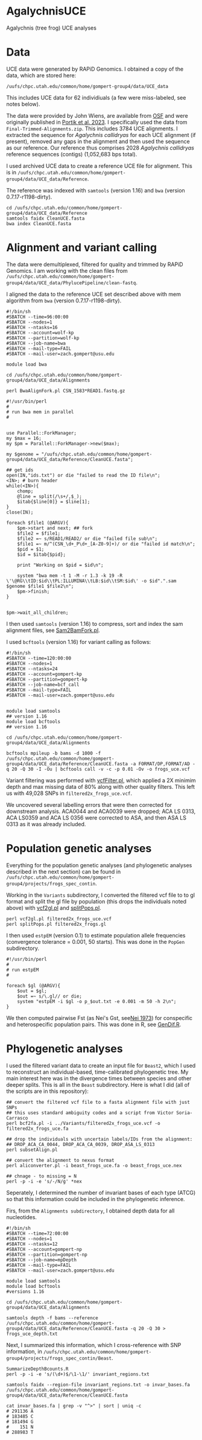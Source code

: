 # AgalychnisUCE
Agalychnis (tree frog) UCE analyses

# Data
UCE data were generated by RAPiD Genomics. I obtained a copy of the data, which are stored here:

`/uufs/chpc.utah.edu/common/home/gompert-group4/data/UCE_data`

This includes UCE data for 62 individiuals (a few were miss-labeled, see notes below).

The data were provided by John Wiens, are available from [OSF](https://osf.io/fzw3x/) and were originally published in [Portik et al. 2023](https://academic.oup.com/mbe/article/40/5/msad109/7151539). I specifically used the data from `Final-Trimmed-Alignments.zip`. This includes 3784 UCE alignments. I extracted the sequence for *Agalychnis callidryas* for each UCE alignment (if present), removed any gaps in the alignment and then used the sequence as our reference. Our reference thus comprises 2028 *Agalychnis callidryas* reference sequences (contigs) (1,052,683 bps total).

I used archived UCE data to create a reference UCE file for alignment. This is in `/uufs/chpc.utah.edu/common/home/gompert-group4/data/UCE_data/Reference`.

The reference was indexed with `samtools` (version 1.16) and `bwa` (version 0.7.17-r1198-dirty). 

```{bash}
cd /uufs/chpc.utah.edu/common/home/gompert-group4/data/UCE_data/Reference
samtools faidx CleanUCE.fasta
bwa index CleanUCE.fasta
```
# Alignment and variant calling

The data were demultiplexed, filtered for quality and trimmed by RAPiD Genomics. I am working with the clean files from `/uufs/chpc.utah.edu/common/home/gompert-group4/data/UCE_data/PhylucePipeline/clean-fastq`. 

I aligned the data to the reference UCE set described above with mem algorithm from `bwa` (version 0.7.17-r1198-dirty).

```{bash}
#!/bin/sh
#SBATCH --time=96:00:00
#SBATCH --nodes=1
#SBATCH --ntasks=16
#SBATCH --account=wolf-kp
#SBATCH --partition=wolf-kp
#SBATCH --job-name=bwa
#SBATCH --mail-type=FAIL
#SBATCH --mail-user=zach.gompert@usu.edu

module load bwa 

cd /uufs/chpc.utah.edu/common/home/gompert-group4/data/UCE_data/Alignments

perl BwaAlignFork.pl CSN_1583*READ1.fastq.gz
```

```{perl}
#!/usr/bin/perl
#
# run bwa mem in parallel
#


use Parallel::ForkManager;
my $max = 16;
my $pm = Parallel::ForkManager->new($max);

my $genome = "/uufs/chpc.utah.edu/common/home/gompert-group4/data/UCE_data/Reference/CleanUCE.fasta";

## get ids
open(IN,"ids.txt") or die "failed to read the ID file\n";
<IN>; # burn header
while(<IN>){
	chomp;
	@line = split(/\s+/,$_);
	$itab{$line[0]} = $line[1];
}
close(IN);

foreach $file1 (@ARGV){
    $pm->start and next; ## fork
    $file2 = $file1;
    $file2 =~ s/READ1/READ2/ or die "failed file sub\n";
    $file1 =~ m/^(CSN_\d+_P\d+_[A-Z0-9]+)/ or die "failed id match\n";
    $pid = $1;
    $id = $itab{$pid};

    print "Working on $pid = $id\n";    
    	
    system "bwa mem -t 1 -M -r 1.3 -k 19 -R \'\@RG\\tID:$id\\tPL:ILLUMINA\\tLB:$id\\tSM:$id\' -o $id".".sam $genome $file1 $file2\n";
    $pm->finish;
}
 

$pm->wait_all_children;
```
I then used `samtools` (version 1.16) to compress, sort and index the sam alignment files, see [Sam2BamFork.pl](Sam2BamFork.pl).

I used `bcftools` (version 1.16) for variant calling as follows:

```{bash}
#!/bin/sh
#SBATCH --time=120:00:00
#SBATCH --nodes=1
#SBATCH --ntasks=24
#SBATCH --account=gompert-kp
#SBATCH --partition=gompert-kp
#SBATCH --job-name=bcf_call
#SBATCH --mail-type=FAIL
#SBATCH --mail-user=zach.gompert@usu.edu


module load samtools
## version 1.16
module load bcftools
## version 1.16

cd /uufs/chpc.utah.edu/common/home/gompert-group4/data/UCE_data/Alignments

bcftools mpileup -b bams -d 1000 -f /uufs/chpc.utah.edu/common/home/gompert-group4/data/UCE_data/Reference/CleanUCE.fasta -a FORMAT/DP,FORMAT/AD -q 20 -Q 30 -I -Ou | bcftools call -v -c -p 0.01 -Ov -o frogs_uce.vcf
```
Variant filtering was performed with [vcfFilter.pl](vcfFilter.pl), which applied a 2X minimim depth and max missing data of 80% along with other quality filters. This left us with 49,028 SNPs in `filtered2x_frogs_uce.vcf`.

We uncovered several labelling errors that were then corrected for downstream analysis. ACA0044 and ACA0039 were dropped; ACA LS 0313, ACA LS0359 and ACA LS 0356 were corrected to ASA, and then ASA LS 0313 as it was already included.

# Population genetic analyses

Everything for the population genetic analyses (and phylogenetic analyses described in the next section) can be found in `/uufs/chpc.utah.edu/common/home/gompert-group4/projects/frogs_spec_contin`.

Working in the `Variants` subdirectory, I converted the filtered vcf file to to gl format and split the gl file by population (this drops the individuals noted above) with [vcf2gl.pl](vcf2gl.pl) and [splitPops.pl](splitPops.pl).

```{bash}
perl vcf2gl.pl filtered2x_frogs_uce.vcf
perl splitPops.pl filtered2x_frogs.gl
```
I then used `estpEM` (version 0.1) to estimate population allele frequencies (convergence tolerance = 0.001, 50 starts). This was done in the `PopGen` subdirectory.

```{perl}
#!/usr/bin/perl
#
# run estpEM
#

foreach $gl (@ARGV){
	$out = $gl;
	$out =~ s/\.gl// or die;
	system "estpEM -i $gl -o p_$out.txt -e 0.001 -m 50 -h 2\n";
}
```
We then computed pairwise Fst (as Nei's Gst, see[Nei 1973](https://www.pnas.org/doi/pdf/10.1073/pnas.70.12.3321)) for conspecific and heterospecific population pairs. This was done in R, see [GenDif.R](GenDif.R).

# Phylogenetic analyses

I used the filtered variant data to create an input file for `Beast2`, which I used to reconstruct an individual-based, time-calibrated phylogenetic tree. My main interest here was in the divergence times between species and other deeper splits. This is all in the `Beast` subdirectory. Here is what I did (all of the scripts are in this repository):

```{bash}
## convert the filtered vcf file to a fasta alignment file with just SNPs
## this uses standard ambiguity codes and a script from Victor Soria-Carrasco 
perl bcf2fa.pl -i ../Variants/filtered2x_frogs_uce.vcf -o filtered2x_frogs_uce.fa

## drop the individuals with uncertain labels/IDs from the alignment:
## DROP_ACA_CA_0044, DROP_ACA_CA_0039, DROP_ASA_LS_0313
perl subsetAlign.pl

## convert the alignment to nexus format
perl aliconverter.pl -i beast_frogs_uce.fa -o beast_frogs_uce.nex

## chnage - to missing = N
perl -p -i -e 's/-/N/g' *nex
```
Seperately, I determined the number of invariant bases of each type (ATCG) so that this information could be included in the phylogenetic inference.

Firs, from the `Alignments subdirectory`, I obtained depth data for all nucleotides.

```{bash}
#!/bin/sh 
#SBATCH --time=72:00:00
#SBATCH --nodes=1
#SBATCH --ntasks=12
#SBATCH --account=gompert-np
#SBATCH --partition=gompert-np
#SBATCH --job-name=mpDepth
#SBATCH --mail-type=FAIL
#SBATCH --mail-user=zach.gompert@usu.edu

module load samtools
module load bcftools
#versions 1.16

cd /uufs/chpc.utah.edu/common/home/gompert-group4/data/UCE_data/Alignments

samtools depth -f bams --reference /uufs/chpc.utah.edu/common/home/gompert-group4/data/UCE_data/Reference/CleanUCE.fasta -q 20 -Q 30 > frogs_uce_depth.txt
```
Next, I summarized this information, which I cross-reference with SNP information, in `/uufs/chpc.utah.edu/common/home/gompert-group4/projects/frogs_spec_contin/Beast`. 

```{bash}
SummarizeDepthBcounts.R
perl -p -i -e 's/(\d+)$/\1-\1/' invariant_regions.txt

samtools faidx --region-file invariant_regions.txt -o invar_bases.fa /uufs/chpc.utah.edu/common/home/gompert-group4/data/UCE_data/Reference/CleanUCE.fasta

cat invar_bases.fa | grep -v "^>" | sort | uniq -c
# 291136 A
# 183485 C
# 181494 G
#    151 N
# 288983 T
```

